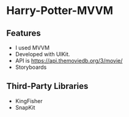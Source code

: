 # Harry-Potter-MVVM

## Features
 - I used MVVM
 - Developed with UIKit.
 - API is https://api.themoviedb.org/3/movie/
 - Storyboards
## Third-Party Libraries
 - KingFisher
 - SnapKit

